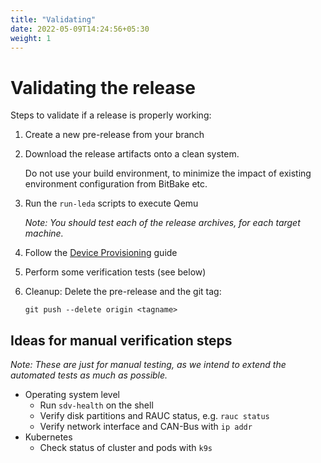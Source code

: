 ```yaml
---
title: "Validating"
date: 2022-05-09T14:24:56+05:30
weight: 1
---
```


# Validating the release

Steps to validate if a release is properly working:

1. Create a new pre-release from your branch
2. Download the release artifacts onto a clean system.

   Do not use your build environment, to minimize the impact of existing environment configuration from BitBake etc.
3. Run the `run-leda` scripts to execute Qemu

   *Note: You should test each of the release archives, for each target machine.*
4. Follow the [Device Provisioning](/leda/docs/device-provisioning/) guide
5. Perform some verification tests (see below)
6. Cleanup: Delete the pre-release and the git tag:

       git push --delete origin <tagname>

## Ideas for manual verification steps

*Note: These are just for manual testing, as we intend to extend the automated tests as much as possible.*

- Operating system level
  - Run `sdv-health` on the shell
  - Verify disk partitions and RAUC status, e.g. `rauc status`
  - Verify network interface and CAN-Bus with `ip addr`
- Kubernetes
  - Check status of cluster and pods with `k9s`


